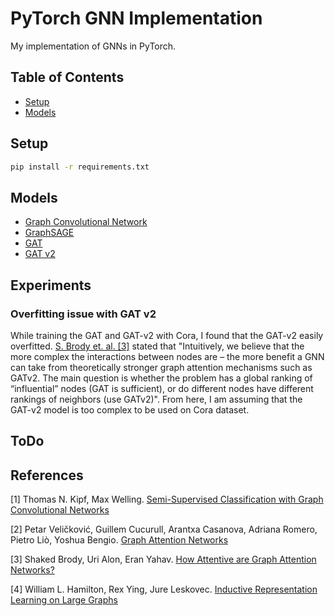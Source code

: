 # PyTorch GNN Implementation

My implementation of GNNs in PyTorch.

## Table of Contents

- [Setup](#setup)
- [Models](#models)

## Setup

```bash
pip install -r requirements.txt
```

## Models

- [Graph Convolutional Network](./src/gcn/)
- [GraphSAGE](./src/graphsage/)
- [GAT](./src/gat/)
- [GAT v2](./src/gat-v2/)

## Experiments

### Overfitting issue with GAT v2

While training the GAT and GAT-v2 with Cora, I found that the GAT-v2 easily overfitted. [S. Brody et. al. [3]](https://arxiv.org/abs/2105.14491) stated that "Intuitively, we believe that the more complex the interactions between nodes are – the more benefit a GNN can take from theoretically stronger graph attention mechanisms such as GATv2. The main question is whether the problem has a global ranking of “influential” nodes (GAT is sufficient), or do different nodes have different rankings of neighbors (use GATv2)". From here, I am assuming that the GAT-v2 model is too complex to be used on Cora dataset.

## ToDo

## References

[1] Thomas N. Kipf, Max Welling. [Semi-Supervised Classification with Graph Convolutional Networks](https://arxiv.org/abs/1609.02907)

[2] Petar Veličković, Guillem Cucurull, Arantxa Casanova, Adriana Romero, Pietro Liò, Yoshua Bengio. [Graph Attention Networks](https://arxiv.org/abs/1710.10903)

[3] Shaked Brody, Uri Alon, Eran Yahav. [How Attentive are Graph Attention Networks?](https://arxiv.org/abs/2105.14491)

[4] William L. Hamilton, Rex Ying, Jure Leskovec. [Inductive Representation Learning on Large Graphs](https://arxiv.org/abs/1706.02216)
